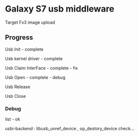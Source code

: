 # Galaxy S7 usb middleware 

Target Fx3 image upload



## Progress

Usb Init - complete

Usb kernel driver - complete

Usb Claim InterFace - complete - fix

Usb Open - complete - debug

Usb Release

Usb Close



### Debug

list - ok

usbi-backend : libusb_unref_device , op_destory_device check...